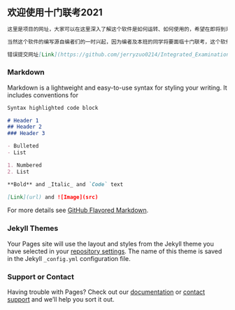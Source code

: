 ## 欢迎使用十门联考2021
```markdown
这里是项目的网址，大家可以在这里深入了解这个软件是如何运转、如何使用的，希望在即将到来的十门联考中，这个软件能对屏幕前的你起到些许帮助！

当然这个软件的编写源自编者们的一时兴起，因为编者及本班的同学将要面临十门联考，这个软件才匆匆诞生，若有错误请不吝在项目开源地址提交issue，我们会争取在大版本更新时解决这些问题

错误提交网址[Link](https://github.com/jerryzuo0214/Integrated_Examination_Of_Ten_Subjects_WMU/issues)
```
### Markdown

Markdown is a lightweight and easy-to-use syntax for styling your writing. It includes conventions for

```markdown
Syntax highlighted code block

# Header 1
## Header 2
### Header 3

- Bulleted
- List

1. Numbered
2. List

**Bold** and _Italic_ and `Code` text

[Link](url) and ![Image](src)
```

For more details see [GitHub Flavored Markdown](https://guides.github.com/features/mastering-markdown/).

### Jekyll Themes

Your Pages site will use the layout and styles from the Jekyll theme you have selected in your [repository settings](https://github.com/jerryzuo0214/Integrated_Examination_Of_Ten_Subjects_WMU/settings). The name of this theme is saved in the Jekyll `_config.yml` configuration file.

### Support or Contact

Having trouble with Pages? Check out our [documentation](https://docs.github.com/categories/github-pages-basics/) or [contact support](https://support.github.com/contact) and we’ll help you sort it out.

